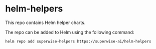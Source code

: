 # helm-helpers
This repo contains Helm helper charts.

The repo can be added to Helm using the following command:
```sh
helm repo add superwise-helpers https://superwise-ai/helm-helpers  
```